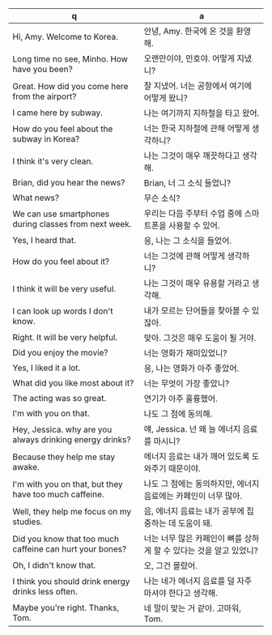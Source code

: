 q | a
---|---
Hi, Amy. Welcome to Korea.	| 안녕, Amy. 한국에 온 것을 환영해.
Long time no see, Minho. How have you been?	| 오랜만이야, 민호야. 어떻게 지냈니?
Great. How did you come here from the airport?	| 잘 지냈어. 너는 공항에서 여기에 어떻게 왔니?
I came here by subway.	| 나는 여기까지 지하철을 타고 왔어.
How do you feel about the subway in Korea?	| 너는 한국 지하철에 관해 어떻게 생각하니?
I think it's very clean.	| 나는 그것이 매우 깨끗하다고 생각해.
Brian, did you hear the news?	| Brian, 너 그 소식 들었니?
What news?	| 무슨 소식?
We can use smartphones during classes from next week.	| 우리는 다음 주부터 수업 중에 스마트폰을 사용할 수 있어.
Yes, I heard that.	| 응, 나는 그 소식을 들었어.
How do you feel about it?	| 너는 그것에 관해 어떻게 생각하니?
I think it will be very useful.	| 나는 그것이 매우 유용할 거라고 생각해.
I can look up words I don't know.	| 내가 모르는 단어들을 찾아볼 수 있잖아.
Right. It will be very helpful.	| 맞아. 그것은 매우 도움이 될 거야.
Did you enjoy the movie?	| 너는 영화가 재미있었니?
Yes, I liked it a lot.	| 응, 나는 영화가 아주 좋았어.
What did you like most about it?	| 너는 무엇이 가장 좋았니?
The acting was so great.	| 연기가 아주 훌륭했어.
I'm with you on that.	| 나도 그 점에 동의해.
Hey, Jessica. why are you always drinking energy drinks?	| 얘, Jessica. 넌 왜 늘 에너지 음료를 마시니?
Because they help me stay awake.	| 에너지 음료는 내가 깨어 있도록 도와주기 때문이야.
I'm with you on that, but they have too much caffeine.	| 나도 그 점에는 동의하지만, 에너지 음료에는 카페인이 너무 많아.
Well, they help me focus on my studies.	| 음, 에너지 음료는 내가 공부에 집중하는 데 도움이 돼.
Did you know that too much caffeine can hurt your bones?	| 너는 너무 많은 카페인이 뼈를 상하게 할 수 있다는 것을 알고 있었니?
Oh, I didn't know that.	| 오, 그건 몰랐어.
I think you should drink energy drinks less often.	| 나는 네가 에너지 음료를 덜 자주 마셔야 한다고 생각해.
Maybe you're right. Thanks, Tom.	| 네 말이 맞는 거 같아. 고마워, Tom.